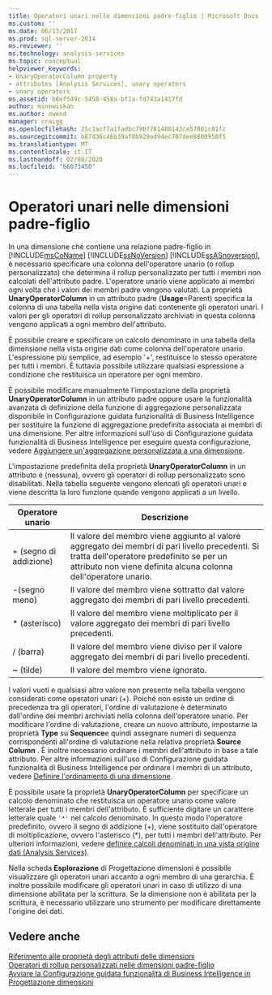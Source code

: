 ```yaml
---
title: Operatori unari nelle dimensioni padre-figlio | Microsoft Docs
ms.custom: ''
ms.date: 06/13/2017
ms.prod: sql-server-2014
ms.reviewer: ''
ms.technology: analysis-services
ms.topic: conceptual
helpviewer_keywords:
- UnaryOperatorColumn property
- attributes [Analysis Services], unary operators
- unary operators
ms.assetid: b8ef549c-5458-458a-bf1a-fd743a1417fd
author: minewiskan
ms.author: owend
manager: craigg
ms.openlocfilehash: 25c1acf7a1fadbc79b7781488143ce57881c81fc
ms.sourcegitcommit: b87d36c46b39af8b929ad94ec707dee8800950f5
ms.translationtype: MT
ms.contentlocale: it-IT
ms.lasthandoff: 02/08/2020
ms.locfileid: "66073450"
---
```

# <a name="unary-operators-in-parent-child-dimensions"></a>Operatori unari nelle dimensioni padre-figlio
  In una dimensione che contiene una relazione padre-figlio in [!INCLUDE[msCoName](../../includes/msconame-md.md)] [!INCLUDE[ssNoVersion](../../includes/ssnoversion-md.md)] [!INCLUDE[ssASnoversion](../../includes/ssasnoversion-md.md)], è necessario specificare una colonna dell'operatore unario (o rollup personalizzato) che determina il rollup personalizzato per tutti i membri non calcolati dell'attributo padre. L'operatore unario viene applicato ai membri ogni volta che i valori dei membri padre vengono valutati. La proprietà **UnaryOperatorColumn** in un attributo padre (**Usage**=Parent) specifica la colonna di una tabella nella vista origine dati contenente gli operatori unari. I valori per gli operatori di rollup personalizzato archiviati in questa colonna vengono applicati a ogni membro dell'attributo.  
  
 È possibile creare e specificare un calcolo denominato in una tabella della dimensione nella vista origine dati come colonna dell'operatore unario. L'espressione più semplice, ad esempio '+', restituisce lo stesso operatore per tutti i membri. È tuttavia possibile utilizzare qualsiasi espressione a condizione che restituisca un operatore per ogni membro.  
  
 È possibile modificare manualmente l'impostazione della proprietà **UnaryOperatorColumn** in un attributo padre oppure usare la funzionalità avanzata di definizione della funzione di aggregazione personalizzata disponibile in Configurazione guidata funzionalità di Business Intelligence per sostituire la funzione di aggregazione predefinita associata ai membri di una dimensione. Per altre informazioni sull'uso di Configurazione guidata funzionalità di Business Intelligence per eseguire questa configurazione, vedere [Aggiungere un'aggregazione personalizzata a una dimensione](bi-wizard-add-a-custom-aggregation-to-a-dimension.md).  
  
 L'impostazione predefinita della proprietà **UnaryOperatorColumn** in un attributo è (nessuna), ovvero gli operatori di rollup personalizzato sono disabilitati. Nella tabella seguente vengono elencati gli operatori unari e viene descritta la loro funzione quando vengono applicati a un livello.  
  
|Operatore unario|Descrizione|  
|--------------------|-----------------|  
|+ (segno di addizione)|Il valore del membro viene aggiunto al valore aggregato dei membri di pari livello precedenti. Si tratta dell'operatore predefinito se per un attributo non viene definita alcuna colonna dell'operatore unario.|  
|-(segno meno)|Il valore del membro viene sottratto dal valore aggregato dei membri di pari livello precedenti.|  
|* (asterisco)|Il valore del membro viene moltiplicato per il valore aggregato dei membri di pari livello precedenti.|  
|/ (barra)|Il valore del membro viene diviso per il valore aggregato dei membri di pari livello precedenti.|  
|~ (tilde)|Il valore del membro viene ignorato.|  
  
 I valori vuoti e qualsiasi altro valore non presente nella tabella vengono considerati come operatori unari (+). Poiché non esiste un ordine di precedenza tra gli operatori, l'ordine di valutazione è determinato dall'ordine dei membri archiviati nella colonna dell'operatore unario. Per modificare l'ordine di valutazione, creare un nuovo attributo, impostarne la proprietà **Type** su **Sequence**e quindi assegnare numeri di sequenza corrispondenti all'ordine di valutazione nella relativa proprietà **Source Column** . È inoltre necessario ordinare i membri dell'attributo in base a tale attributo. Per altre informazioni sull'uso di Configurazione guidata funzionalità di Business Intelligence per ordinare i membri di un attributo, vedere [Definire l'ordinamento di una dimensione](bi-wizard-define-the-ordering-for-a-dimension.md).  
  
 È possibile usare la proprietà **UnaryOperatorColumn** per specificare un calcolo denominato che restituisca un operatore unario come valore letterale per tutti i membri dell'attributo. È sufficiente digitare un carattere letterale quale `'*'` nel calcolo denominato. In questo modo l'operatore predefinito, ovvero il segno di addizione (+), viene sostituito dall'operatore di moltiplicazione, ovvero l'asterisco (*), per tutti i membri dell'attributo. Per ulteriori informazioni, vedere [definire calcoli denominati in una vista origine dati &#40;Analysis Services&#41;](define-named-calculations-in-a-data-source-view-analysis-services.md).  
  
 Nella scheda **Esplorazione** di Progettazione dimensioni è possibile visualizzare gli operatori unari accanto a ogni membro di una gerarchia. È inoltre possibile modificare gli operatori unari in caso di utilizzo di una dimensione abilitata per la scrittura. Se la dimensione non è abilitata per la scrittura, è necessario utilizzare uno strumento per modificare direttamente l'origine dei dati.  
  
## <a name="see-also"></a>Vedere anche  
 [Riferimento alle proprietà degli attributi delle dimensioni](dimension-attribute-properties-reference.md)   
 [Operatori di rollup personalizzati nelle dimensioni padre-figlio](parent-child-dimension-attributes-custom-rollup-operators.md)   
 [Avviare la Configurazione guidata funzionalità di Business Intelligence in Progettazione dimensioni](database-dimensions-bi-wizard-in-dimension-designer.md)  
  
  
